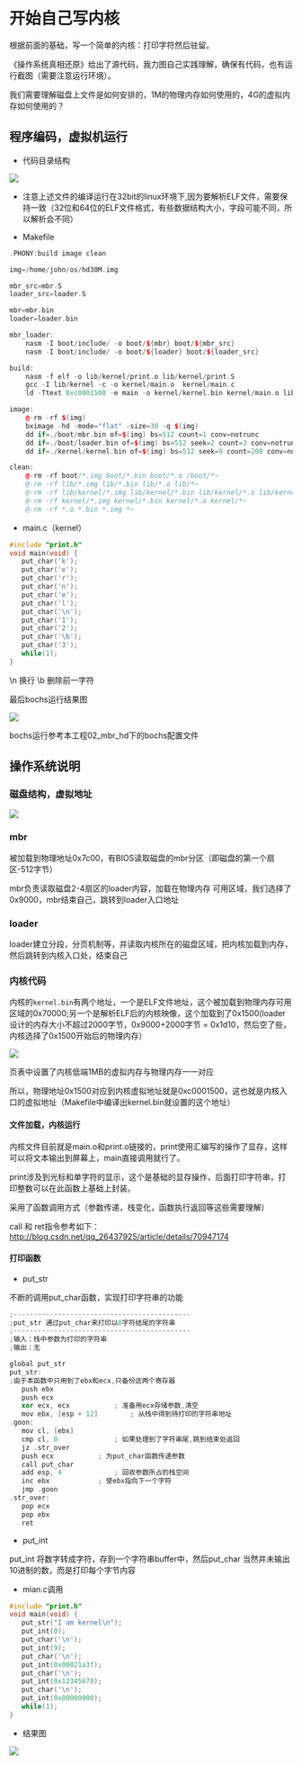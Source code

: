 # 开始自己写内核

根据前面的基础，写一个简单的内核：打印字符然后驻留。

《操作系统真相还原》给出了源代码，我力图自己实践理解，确保有代码，也有运行截图（需要注意运行环境）。

我们需要理解磁盘上文件是如何安排的，1M的物理内存如何使用的，4G的虚拟内存如何使用的？

## 程序编码，虚拟机运行

* 代码目录结构

![](../06_kernel_start/imgs/01.jpg)

* 注意上述文件的编译运行在32bit的linux环境下,因为要解析ELF文件，需要保持一致（32位和64位的ELF文件格式，有些数据结构大小，字段可能不同，所以解析会不同）

* Makefile

```cpp
.PHONY:build image clean

img=/home/john/os/hd30M.img

mbr_src=mbr.S
loader_src=loader.S

mbr=mbr.bin
loader=loader.bin

mbr_loader:
	nasm -I boot/include/ -o boot/${mbr} boot/${mbr_src}
	nasm -I boot/include/ -o boot/${loader} boot/${loader_src}

build:
	nasm -f elf -o lib/kernel/print.o lib/kernel/print.S
	gcc -I lib/kernel -c -o kernel/main.o  kernel/main.c
	ld -Ttext 0xc0001500 -e main -o kernel/kernel.bin kernel/main.o lib/kernel/print.o

image:
	@-rm -rf $(img)
	bximage -hd -mode="flat" -size=30 -q $(img)
	dd if=./boot/mbr.bin of=$(img) bs=512 count=1 conv=notrunc
	dd if=./boot/loader.bin of=$(img) bs=512 seek=2 count=3 conv=notrunc
	dd if=./kernel/kernel.bin of=$(img) bs=512 seek=9 count=200 conv=notrunc

clean:
	@-rm -rf boot/*.img boot/*.bin boot/*.o /boot/*~
	@-rm -rf lib/*.img lib/*.bin lib/*.o lib/*~
	@-rm -rf lib/kernel/*.img lib/kernel/*.bin lib/kernel/*.o lib/kernel/*~
	@-rm -rf kernel/*.img kernel/*.bin kernel/*.o kernel/*~
	@-rm -rf *.o *.bin *.img *~

```

* main.c（kernel）

```cpp
#include "print.h"
void main(void) {
   put_char('k');
   put_char('e');
   put_char('r');
   put_char('n');
   put_char('e');
   put_char('l');
   put_char('\n');
   put_char('1');
   put_char('2');
   put_char('\b');
   put_char('3');
   while(1);
}
```

\n 换行
\b 删除前一字符

最后bochs运行结果图

![](../06_kernel_start/imgs/rs.jpg)

bochs运行参考本工程02_mbr_hd下的bochs配置文件

## 操作系统说明

### 磁盘结构，虚拟地址

![](../06_kernel_start/imgs/disk.jpg)

### mbr

被加载到物理地址0x7c00，有BIOS读取磁盘的mbr分区（即磁盘的第一个扇区-512字节）

mbr负责读取磁盘2-4扇区的loader内容，加载在物理内存
可用区域，我们选择了0x9000，mbr结束自己，跳转到loader入口地址

### loader

loader建立分段，分页机制等，并读取内核所在的磁盘区域，把内核加载到内存，然后跳转到内核入口处，结束自己

### 内核代码

内核的`kernel.bin`有两个地址，一个是ELF文件地址，这个被加载到物理内存可用区域的0x70000;另一个是解析ELF后的内核映像，这个加载到了0x1500(loader设计的内存大小不超过2000字节，0x9000+2000字节 = 0x1d10，然后空了些，内核选择了0x1500开始后的物理内存）

![](../06_kernel_start/imgs/map.jpg)

页表中设置了内核低端1MB的虚拟内存与物理内存一一对应

所以，物理地址0x1500对应到内核虚拟地址就是0xc0001500，这也就是内核入口的虚拟地址（Makefile中编译出kernel.bin就设置的这个地址）

#### 文件加载，内核运行

内核文件目前就是main.o和print.o链接的，print使用汇编写的操作了显存，这样可以将文本输出到屏幕上，main直接调用就行了。

print涉及到光标和单字符的显示，这个是基础的显存操作，后面打印字符串，打印整数可以在此函数上基础上封装。

采用了函数调用方式（参数传递，栈变化，函数执行返回等这些需要理解）

call 和 ret指令参考如下：
http://blog.csdn.net/qq_26437925/article/details/70947174

#### 打印函数

* put_str

不断的调用put_char函数，实现打印字符串的功能

```cpp
;--------------------------------------------
;put_str 通过put_char来打印以0字符结尾的字符串
;--------------------------------------------
;输入：栈中参数为打印的字符串
;输出：无

global put_str
put_str:
;由于本函数中只用到了ebx和ecx,只备份这两个寄存器
   push ebx
   push ecx
   xor ecx, ecx		      ; 准备用ecx存储参数,清空
   mov ebx, [esp + 12]	      ; 从栈中得到待打印的字符串地址 
.goon:
   mov cl, [ebx]
   cmp cl, 0		      ; 如果处理到了字符串尾,跳到结束处返回
   jz .str_over
   push ecx		      ; 为put_char函数传递参数
   call put_char
   add esp, 4		      ; 回收参数所占的栈空间
   inc ebx		      ; 使ebx指向下一个字符
   jmp .goon
.str_over:
   pop ecx
   pop ebx
   ret
```

* put_int

put\_int 将数字转成字符，存到一个字符串buffer中，然后put_char
当然并未输出10进制的数，而是打印每个字节内容

* mian.c调用

```cpp
#include "print.h"
void main(void) {
   put_str("I am kernel\n");
   put_int(0);
   put_char('\n');
   put_int(9);
   put_char('\n');
   put_int(0x00021a3f);
   put_char('\n');
   put_int(0x12345678);
   put_char('\n');
   put_int(0x00000000);
   while(1);
}
```

* 结果图

![](../06_kernel_start/imgs/rs2.jpg)
